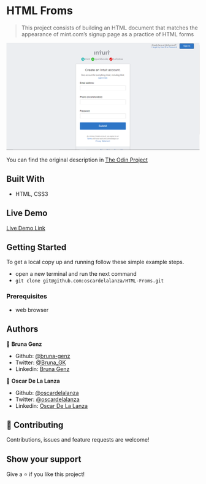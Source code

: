 # HTML Froms

> This project consists of building an HTML document that matches the appearance of mint.com’s signup page as a practice of HTML forms

![screenshot](./screenshot.PNG)

You can find the original description in [The Odin Project](https://www.theodinproject.com/courses/html5-and-css3/lessons/html-forms)

## Built With

- HTML, CSS3

## Live Demo

[Live Demo Link](https://rawcdn.githack.com/oscardelalanza/HTML-Froms/82f79af1b5886a969f66b29d1a7de4df3374bde4/index.html)


## Getting Started

To get a local copy up and running follow these simple example steps.
- open a new terminal and run the next command
- `git clone git@github.com:oscardelalanza/HTML-Froms.git`

### Prerequisites
- web browser

## Authors

👤 **Bruna Genz**

- Github: [@bruna-genz](https://github.com/bruna-genz)
- Twitter: [@Bruna_GK](https://twitter.com/Bruna_GK)
- Linkedin: [Bruna Genz](https://www.linkedin.com/in/brunagenz/)

👤 **Oscar De La Lanza**

- Github: [@oscardelalanza](https://github.com/oscardelalanza)
- Twitter: [@oscardelalanza](https://twitter.com/oscardelalanza)
- Linkedin: [Oscar De La Lanza](https://linkedin.com/in/oscardelalanza)

## 🤝 Contributing

Contributions, issues and feature requests are welcome!

## Show your support

Give a ⭐️ if you like this project!
